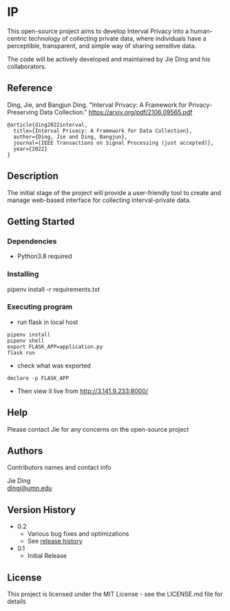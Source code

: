 # IP

This open-source project aims to develop Interval Privacy into a human-centric technology of collecting private data, where individuals have a perceptible, transparent, and simple way of sharing sensitive data.

The code will be actively developed and maintained by Jie Ding and his collaborators.

## Reference
Ding, Jie, and Bangjun Ding. "Interval Privacy: A Framework for Privacy-Preserving Data Collection." https://arxiv.org/pdf/2106.09565.pdf
```
@article{ding2022interval,
  title={Interval Privacy: A Framework for Data Collection},
  author={Ding, Jie and Ding, Bangjun},
  journal={IEEE Transactions on Signal Processing (just accepted)},
  year={2022}
}
```

## Description

The initial stage of the project will provide a user-friendly tool to create and manage web-based interface for collecting interval-private data.

## Getting Started

### Dependencies

* Python3.8 required

### Installing

pipenv install -r requirements.txt

### Executing program

* run flask in local host
``` 
pipenv install
pipenv shell
export FLASK_APP=application.py
flask run

```
* check what was exported 
```
declare -p FLASK_APP
```
* Then view it live from 
http://3.141.9.233:8000/

## Help

Please contact Jie for any concerns on the open-source project

## Authors

Contributors names and contact info

Jie Ding  
[dingj@umn.edu](http://jding.org)

## Version History

* 0.2
    * Various bug fixes and optimizations
    * See [release history]()
* 0.1
    * Initial Release

## License

This project is licensed under the MIT License - see the LICENSE.md file for details
